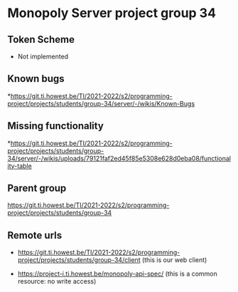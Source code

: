 # Monopoly Server project group 34

## Token Scheme
* Not implemented

## Known bugs
*https://git.ti.howest.be/TI/2021-2022/s2/programming-project/projects/students/group-34/server/-/wikis/Known-Bugs

## Missing functionality
*https://git.ti.howest.be/TI/2021-2022/s2/programming-project/projects/students/group-34/server/-/wikis/uploads/79121faf2ed45f85e5308e628d0eba08/functionality-table

## Parent group
https://git.ti.howest.be/TI/2021-2022/s2/programming-project/projects/students/group-34

## Remote urls

* https://git.ti.howest.be/TI/2021-2022/s2/programming-project/projects/students/group-34/client (this is our web client)


* https://project-i.ti.howest.be/monopoly-api-spec/ (this is a common resource: no write access)
